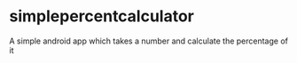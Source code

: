 # simplepercentcalculator

A simple android app which takes a number and calculate the percentage of it
